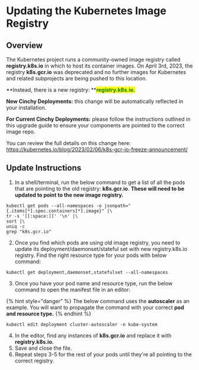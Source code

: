 # Updating the Kubernetes Image Registry

## Overview

The Kubernetes project runs a community-owned image registry called **registry.k8s.io** in which to host its container images. On April 3rd, 2023, the registry **k8s.gcr.io** was deprecated and no further images for Kubernetes and related subprojects are being pushed to this location.

**Instead, there is a new registry: **<mark style="color:green;">**registry.k8s.io.**</mark>

**New Cinchy Deployments:** this change will be automatically reflected in your installation.

**For Current Cinchy Deployments:** please follow the instructions outlined in this upgrade guide to ensure your components are pointed to the correct image repo.

You can review the full details on this change here: https://kubernetes.io/blog/2023/02/06/k8s-gcr-io-freeze-announcement/

## Update Instructions

1. In a shell/terminal, run the below command to get a list of all the pods that are pointing to the old registry: **k8s.gcr.io**. **These will need to be updated to point to the new image registry.**

```
kubectl get pods --all-namespaces -o jsonpath="{.items[*].spec.containers[*].image}" |\
tr -s '[[:space:]]' '\n' |\
sort |\
uniq -c
grep "k8s.gcr.io"
```

2. Once you find which pods are using old image registry, you need to update its deployment/daemonset/stateful set with new registry.k8s.io registry. Find the right resource type for your pods with below command:

```
kubectl get deployment,daemonset,statefulset --all-namespaces
```

3. Once you have your pod name and resource type, run the below command to open the manifest file in an editor:

{% hint style="danger" %}
The below command uses the **autoscaler** as an example. You will want to propagate the command with your correct **pod and resource type.**
{% endhint %}

```
kubectl edit deployment cluster-autoscaler -n kube-system
```

4. In the editor, find any instances of **k8s.gcr.io** and replace it with **registry.k8s.io.**
5. Save and close the file.
6. Repeat steps 3-5 for the rest of your pods until they're all pointing to the correct registry.
